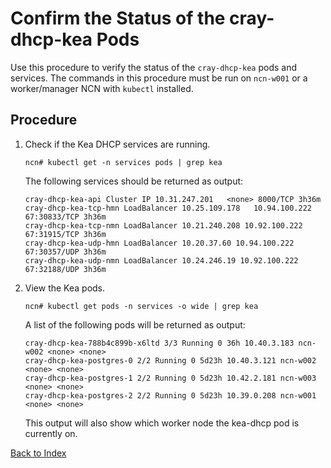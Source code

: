 # Confirm the Status of the cray-dhcp-kea Pods

Use this procedure to verify the status of the `cray-dhcp-kea` pods and services. The commands in this procedure must be run on `ncn-w001` or a worker/manager NCN with `kubectl` installed.

## Procedure

1. Check if the Kea DHCP services are running.

    ```text
    ncn# kubectl get -n services pods | grep kea
    ```

    The following services should be returned as output:

    ```
    cray-dhcp-kea-api Cluster IP 10.31.247.201   <none> 8000/TCP 3h36m
    cray-dhcp-kea-tcp-hmn LoadBalancer 10.25.109.178   10.94.100.222 67:30833/TCP 3h36m
    cray-dhcp-kea-tcp-nmn LoadBalancer 10.21.240.208 10.92.100.222   67:31915/TCP 3h36m
    cray-dhcp-kea-udp-hmn LoadBalancer 10.20.37.60 10.94.100.222 67:30357/UDP 3h36m
    cray-dhcp-kea-udp-nmn LoadBalancer 10.24.246.19 10.92.100.222 67:32188/UDP 3h36m
    ```

2. View the Kea pods.

    ```text
    ncn# kubectl get pods -n services -o wide | grep kea
    ```

    A list of the following pods will be returned as output:

    ```text
    cray-dhcp-kea-788b4c899b-x6ltd 3/3 Running 0 36h 10.40.3.183 ncn-w002 <none> <none>
    cray-dhcp-kea-postgres-0 2/2 Running 0 5d23h 10.40.3.121 ncn-w002 <none> <none>
    cray-dhcp-kea-postgres-1 2/2 Running 0 5d23h 10.42.2.181 ncn-w003 <none> <none>
    cray-dhcp-kea-postgres-2 2/2 Running 0 5d23h 10.39.0.208 ncn-w001 <none> <none>
    ```

    This output will also show which worker node the kea-dhcp pod is currently on.

[Back to Index](../index.md)